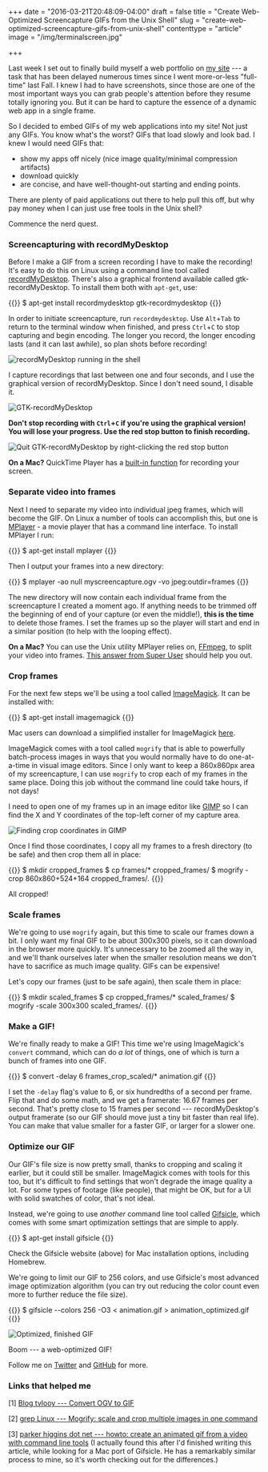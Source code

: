+++
date = "2016-03-21T20:48:09-04:00"
draft = false
title = "Create Web-Optimized Screencapture GIFs from the Unix Shell"
slug = "create-web-optimized-screencapture-gifs-from-unix-shell"
contenttype = "article"
image = "/img/terminalscreen.jpg"

+++

Last week I set out to finally build myself a web portfolio on [my site](http://benwiley.org/) --- a task that has been delayed numerous times since I went more-or-less "full-time" last Fall. I knew I had to have screenshots, since those are one of the most important ways you can grab people's attention before they resume totally ignoring you. But it can be hard to capture the essence of a dynamic web app in a single frame.

So I decided to embed GIFs of my web applications into my site! Not just any GIFs. You know what's the worst? GIFs that load slowly and look bad. I knew I would need GIFs that:

* show my apps off nicely (nice image quality/minimal compression artifacts)
* download quickly
* are concise, and have well-thought-out starting and ending points.

There are plenty of paid applications out there to help pull this off, but why pay money when I can just use free tools in the Unix shell?

Commence the nerd quest.


### Screencapturing with recordMyDesktop

Before I make a GIF from a screen recording I have to make the recording! It's easy to do this on Linux using a command line tool called [recordMyDesktop](http://recordmydesktop.sourceforge.net/about.php). There's also a graphical frontend available called gtk-recordMyDesktop. To install them both with `apt-get`, use:

{{<highlight bash>}}
$ apt-get install recordmydesktop gtk-recordmydesktop
{{</highlight>}}

In order to initiate screencapture, run `recordmydesktop`. Use `Alt`+`Tab` to return to the terminal window when finished, and press `Ctrl`+`C` to stop capturing and begin encoding. The longer you record, the longer encoding lasts (and it can last awhile), so plan shots before recording!

![recordMyDesktop running in the shell](img/recordmydesktop3.jpg)

I capture recordings that last between one and four seconds, and I use the graphical version of recordMyDesktop. Since I don't need sound, I disable it.

![GTK-recordMyDesktop](img/gtk-recordmydesktop1.jpg)

**Don't stop recording with `Ctrl`+`C` if you're using the graphical version! You will lose your progress. Use the red stop button to finish recording.**

![Quit GTK-recordMyDesktop by right-clicking the red stop button](img/gtk-recordmydesktop2.jpg)

**On a Mac?** QuickTime Player has a [built-in function](https://support.apple.com/kb/PH5882?locale=en_US) for recording your screen.

### Separate video into frames

Next I need to separate my video into individual jpeg frames, which will become the GIF. On Linux a number of tools can accomplish this, but one is [MPlayer](http://www.mplayerhq.hu/design7/news.html) - a movie player that has a command line interface. To install MPlayer I run:

{{<highlight bash>}}
$ apt-get install mplayer
{{</highlight>}}

Then I output your frames into a new directory:

{{<highlight bash>}}
$ mplayer -ao null myscreencapture.ogv -vo jpeg:outdir=frames
{{</highlight>}}

The new directory will now contain each individual frame from the screencapture I created a moment ago. If anything needs to be trimmed off the beginning of end of your capture (or even the middle!), **this is the time** to delete those frames. I set the frames up so the player will start and end in a similar position (to help with the looping effect).

**On a Mac?** You can use the Unix utility MPlayer relies on, [FFmpeg](https://www.ffmpeg.org/), to split your video into frames. [This answer from Super User](http://superuser.com/a/391146) should help you out.

### Crop frames

For the next few steps we'll be using a tool called [ImageMagick](http://www.imagemagick.org/script/binary-releases.php). It can be installed with:

{{<highlight bash>}}
$ apt-get install imagemagick
{{</highlight>}}

Mac users can download a simplified installer for ImageMagick [here](http://cactuslab.com/imagemagick/).

ImageMagick comes with a tool called `mogrify` that is able to powerfully batch-process images in ways that you would normally have to do one-at-a-time in visual image editors. Since I only want to keep a 860x860px area of my screencapture, I can use `mogrify` to crop each of my frames in the same place. Doing this job without the command line could take hours, if not days!

I need to open one of my frames up in an image editor like [GIMP](https://www.gimp.org/downloads/) so I can find the X and Y coordinates of the top-left corner of my capture area.

![Finding crop coordinates in GIMP](img/clusterjunkcrop.jpg)

Once I find those coordinates, I copy all my frames to a fresh directory (to be safe) and then crop them all in place:

{{<highlight bash>}}
$ mkdir cropped_frames
$ cp frames/* cropped_frames/
$ mogrify -crop 860x860+524+164 cropped_frames/*.*
{{</highlight>}}

All cropped!

### Scale frames

We're going to use `mogrify` again, but this time to scale our frames down a bit. I only want my final GIF to be about 300x300 pixels, so it can download in the browser more quickly. It's unnecessary to be zoomed all the way in, and we'll thank ourselves later when the smaller resolution means we don't have to sacrifice as much image quality. GIFs can be expensive!

Let's copy our frames (just to be safe again), then scale them in place:

{{<highlight bash>}}
$ mkdir scaled_frames
$ cp cropped_frames/* scaled_frames/
$ mogrify -scale 300x300 scaled_frames/*.*
{{</highlight>}}

### Make a GIF!

We're finally ready to make a GIF! This time we're using ImageMagick's `convert` command, which can do *a lot* of things, one of which is turn a bunch of frames into one GIF.

{{<highlight bash>}}
$ convert -delay 6 frames_crop_scaled/* animation.gif
{{</highlight>}}

I set the `-delay` flag's value to 6, or six hundredths of a second per frame. Flip that and do some math, and we get a framerate: 16.67 frames per second. That's pretty close to 15 frames per second --- recordMyDesktop's output framerate (so our GIF should move just a tiny bit faster than real life). You can make that value smaller for a faster GIF, or larger for a slower one.

### Optimize our GIF

Our GIF's file size is now pretty small, thanks to cropping and scaling it earlier, but it could still be smaller. ImageMagick comes with tools for this too, but it's difficult to find settings that won't degrade the image quality a lot. For some types of footage (like people), that might be OK, but for a UI with solid swatches of color, that's not ideal.

Instead, we're going to use *another* command line tool called [Gifsicle](https://www.lcdf.org/gifsicle/), which comes with some smart optimization settings that are simple to apply.

{{<highlight bash>}}
$ apt-get install gifsicle
{{</highlight>}}

Check the Gifsicle website (above) for Mac installation options, including Homebrew.

We're going to limit our GIF to 256 colors, and use Gifsicle's most advanced image optimization algorithm (you can try out reducing the color count even more to further reduce the file size).

{{<highlight bash>}}
$ gifsicle --colors 256 -O3 < animation.gif > animation_optimized.gif
{{</highlight>}}

![Optimized, finished GIF](img/clusterjunk_optimized.gif)

Boom --- a web-optimized GIF!

Follow me on [Twitter](https://twitter.com/benwiley4000) and [GitHub](https://github.com/benwiley4000) for more.

### Links that helped me

[1] [Blog tvlooy --- Convert OGV to GIF](https://ctors.net/2015/07/25/ogv_to_gif)

[2] [grep Linux --- Mogrify: scale and crop multiple images in one command](http://www.greplinux.net/2012/08/mogrify-scale-and-crop-multiple-images.html)

[3] [parker higgins dot net --- howto: create an animated gif from a video with command line tools](http://parkerhiggins.net/2012/10/howto-create-an-animated-gif-from-a-video-with-command-line-tools/) (I actually found this after I'd finished writing this article, while looking for a Mac port of Gifsicle. He has a remarkably similar process to mine, so it's worth checking out for the differences.)
